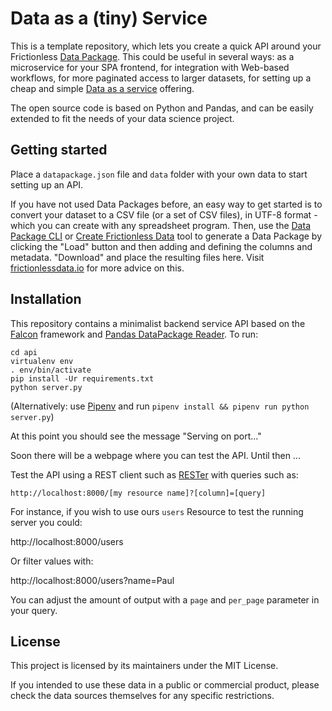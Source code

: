 # Data as a (tiny) Service

This is a template repository, which lets you create a quick API around your Frictionless [Data Package](https://frictionlessdata.io/). This could be useful in several ways: as a microservice for your SPA frontend, for integration with Web-based workflows, for more paginated access to larger datasets, for setting up a cheap and simple [Data as a service](https://en.wikipedia.org/wiki/Data_as_a_service) offering.

The open source code is based on Python and Pandas, and can be easily extended to fit the needs of your data science project.

## Getting started

Place a `datapackage.json` file and `data` folder with your own data to start setting up an API.

If you have not used Data Packages before, an easy way to get started is to convert your dataset to a CSV file (or a set of CSV files), in UTF-8 format - which you can create with any spreadsheet program. Then, use the [Data Package CLI](https://github.com/frictionlessdata/datapackage-py#cli) or [Create Frictionless Data](https://create.frictionlessdata.io) tool to generate a Data Package by clicking the "Load" button and then adding and defining the columns and metadata. "Download" and place the resulting files here. Visit [frictionlessdata.io](https://frictionlessdata.io) for more advice on this.

## Installation

This repository contains a minimalist backend service API based on the [Falcon](http://falconframework.org/) framework and [Pandas DataPackage Reader](https://github.com/rgieseke/pandas-datapackage-reader). To run:

```
cd api
virtualenv env
. env/bin/activate
pip install -Ur requirements.txt
python server.py
```

(Alternatively: use [Pipenv](https://pipenv.pypa.io/en/latest/) and run `pipenv install && pipenv run python server.py`)

At this point you should see the message "Serving on port..."

Soon there will be a webpage where you can test the API. Until then ...

Test the API using a REST client such as [RESTer](https://github.com/frigus02/RESTer) with queries such as:

`http://localhost:8000/[my resource name]?[column]=[query]`

For instance, if you wish to use ours `users` Resource to test the running server you could:

http://localhost:8000/users

Or filter values with:

http://localhost:8000/users?name=Paul

You can adjust the amount of output with a `page` and `per_page` parameter in your query.

## License

This project is licensed by its maintainers under the MIT License.

If you intended to use these data in a public or commercial product, please
check the data sources themselves for any specific restrictions.
